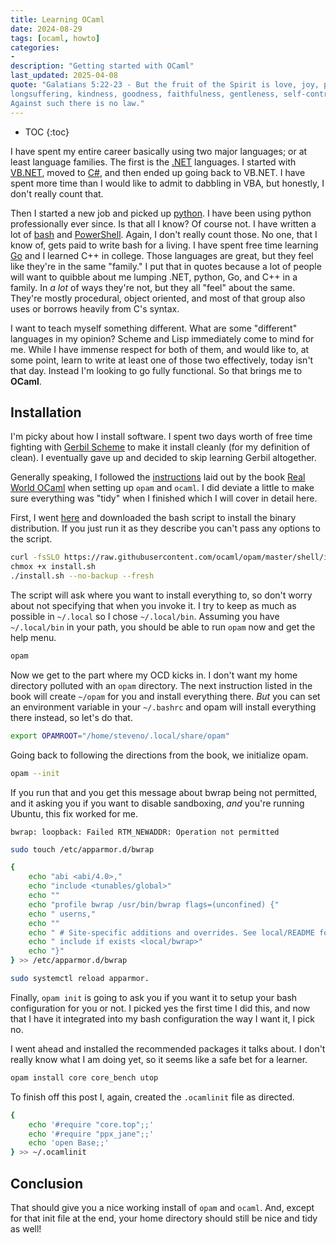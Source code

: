 ```yaml
---
title: Learning OCaml
date: 2024-08-29
tags: [ocaml, howto]
categories:
-
description: "Getting started with OCaml"
last_updated: 2025-04-08
quote: "Galatians 5:22-23 - But the fruit of the Spirit is love, joy, peace,
longsuffering, kindness, goodness, faithfulness, gentleness, self-control.
Against such there is no law."
---
```


* TOC
{:toc}

I have spent my entire career basically using two major languages; or at 
least language families. The first is the
[.NET](https://dotnet.microsoft.com/en-us/) languages. I started with
[VB.NET](https://learn.microsoft.com/en-us/dotnet/visual-basic/?WT.mc_id=dotnet-35129-website),
moved to
[C#](https://learn.microsoft.com/en-us/dotnet/csharp/?WT.mc_id=dotnet-35129-website),
and then ended up going back to VB.NET. I have spent more time than I would
like to admit to dabbling in VBA, but honestly, I don't really count that.
<!--more-->
Then I started a new job and picked up [python](https://www.python.org/). I
have been using python professionally ever since. Is that all I know? Of
course not. I have written a lot of [bash](https://www.gnu.org/software/bash/)
and [PowerShell](https://learn.microsoft.com/en-us/powershell/?view=powershell-7.4).
Again, I don't really count those. No one, that I know of, gets paid to write
bash for a living. I have spent free time learning [Go](https://go.dev/) and I
learned C++ in college. Those languages are great, but they feel like they're
in the same "family." I put that in quotes because a lot of people will want to
quibble about me lumping .NET, python, Go, and C++ in a family. In _a lot_ of
ways they're not, but they all "feel" about the same. They're mostly procedural,
object oriented, and most of that group also uses or borrows heavily from C's
syntax.

I want to teach myself something different. What are some "different" languages
in my opinion? Scheme and Lisp immediately come to mind for me. While I have
immense respect for both of them, and would like to, at some point, learn to
write at least one of those two effectively, today isn't that day. Instead I'm
looking to go fully functional. So that brings me to **OCaml**.

## Installation

I'm picky about how I install software. I spent two days worth of free time
fighting with [Gerbil Scheme](https://cons.io/) to make it install cleanly
(for my definition of clean). I eventually gave up and decided to skip learning
Gerbil altogether.

Generally speaking, I followed the
[instructions](https://dev.realworldocaml.org/install.html) laid out by the
book [Real World OCaml](https://dev.realworldocaml.org/) when setting up `opam`
and `ocaml`. I did deviate a little to make sure everything was "tidy" when I
finished which I will cover in detail here.

First, I went [here](https://opam.ocaml.org/doc/Install.html#Binary-distribution)
and downloaded the bash script to install the binary distribution. If you just
run it as they describe you can't pass any options to the script.

```bash
curl -fsSLO https://raw.githubusercontent.com/ocaml/opam/master/shell/install.sh
chmox +x install.sh
./install.sh --no-backup --fresh
```

The script will ask where you want to install everything to, so don't worry
about not specifying that when you invoke it. I try to keep as much as possible
in `~/.local` so I chose `~/.local/bin`. Assuming you have `~/.local/bin` in
your path, you should be able to run `opam` now and get the help menu.

```bash
opam
```

Now we get to the part where my OCD kicks in. I don't want my home directory
polluted with an `opam` directory. The next instruction listed in the book
will create `~/opam` for you and install everything there. _But_ you can
set an environment variable in your `~/.bashrc` and opam will install
everything there instead, so let's do that.

```bash
export OPAMROOT="/home/steveno/.local/share/opam"
```

Going back to following the directions from the book, we initialize opam.

```bash
opam --init
```

If you run that and you get this message about bwrap being not permitted,
and it asking you if you want to disable sandboxing, _and_ you're running
Ubuntu, this fix worked for me.

```
bwrap: loopback: Failed RTM_NEWADDR: Operation not permitted
```

```bash
sudo touch /etc/apparmor.d/bwrap

{
    echo "abi <abi/4.0>,"
    echo "include <tunables/global>"
    echo "" 
    echo "profile bwrap /usr/bin/bwrap flags=(unconfined) {"
    echo " userns,"
    echo "" 
    echo " # Site-specific additions and overrides. See local/README for details."
    echo " include if exists <local/bwrap>"
    echo "}"
} >> /etc/apparmor.d/bwrap

sudo systemctl reload apparmor.
```

Finally, `opam init` is going to ask you if you want it to setup your bash
configuration for you or not. I picked yes the first time I did this, and now
that I have it integrated into my bash configuration the way I want it, I pick
no.

I went ahead and installed the recommended packages it talks about. I don't
really know what I am doing yet, so it seems like a safe bet for a learner.

```bash
opam install core core_bench utop
```

To finish off this post I, again, created the `.ocamlinit` file as directed.
```bash
{
    echo '#require "core.top";;'
    echo '#require "ppx_jane";;'
    echo 'open Base;;'
} >> ~/.ocamlinit
```

## Conclusion

That should give you a nice working install of `opam` and `ocaml`. And, except
for that init file at the end, your home directory should still be nice and
tidy as well!
